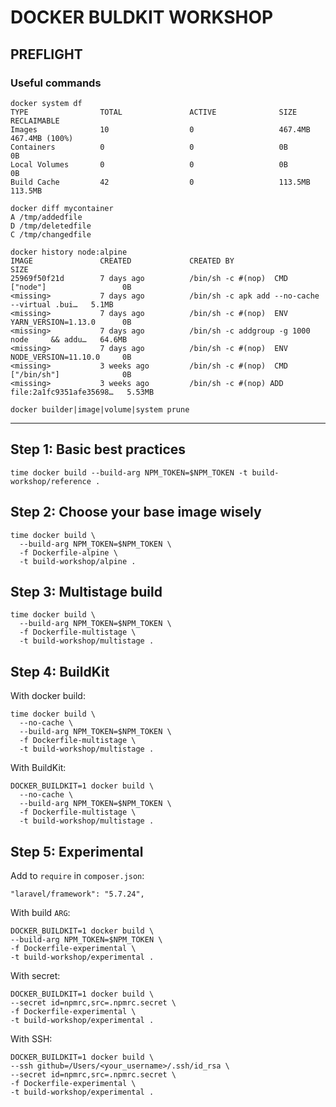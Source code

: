 # DOCKER BULDKIT WORKSHOP

## PREFLIGHT
### Useful commands
```
docker system df
TYPE                TOTAL               ACTIVE              SIZE                RECLAIMABLE
Images              10                  0                   467.4MB             467.4MB (100%)
Containers          0                   0                   0B                  0B
Local Volumes       0                   0                   0B                  0B
Build Cache         42                  0                   113.5MB             113.5MB
```

```
docker diff mycontainer
A /tmp/addedfile
D /tmp/deletedfile
C /tmp/changedfile
```

```
docker history node:alpine
IMAGE               CREATED             CREATED BY                                      SIZE
25969f50f21d        7 days ago          /bin/sh -c #(nop)  CMD ["node"]                 0B
<missing>           7 days ago          /bin/sh -c apk add --no-cache --virtual .bui…   5.1MB
<missing>           7 days ago          /bin/sh -c #(nop)  ENV YARN_VERSION=1.13.0      0B
<missing>           7 days ago          /bin/sh -c addgroup -g 1000 node     && addu…   64.6MB
<missing>           7 days ago          /bin/sh -c #(nop)  ENV NODE_VERSION=11.10.0     0B
<missing>           3 weeks ago         /bin/sh -c #(nop)  CMD ["/bin/sh"]              0B
<missing>           3 weeks ago         /bin/sh -c #(nop) ADD file:2a1fc9351afe35698…   5.53MB
```

```
docker builder|image|volume|system prune
```
---
## Step 1: Basic best practices
```
time docker build --build-arg NPM_TOKEN=$NPM_TOKEN -t build-workshop/reference .
```

## Step 2: Choose your base image wisely
```
time docker build \
  --build-arg NPM_TOKEN=$NPM_TOKEN \
  -f Dockerfile-alpine \
  -t build-workshop/alpine .
```

## Step 3: Multistage build
```
time docker build \
  --build-arg NPM_TOKEN=$NPM_TOKEN \
  -f Dockerfile-multistage \
  -t build-workshop/multistage .
```

## Step 4: BuildKit
With docker build:
```
time docker build \
  --no-cache \
  --build-arg NPM_TOKEN=$NPM_TOKEN \
  -f Dockerfile-multistage \
  -t build-workshop/multistage .
```
With BuildKit:
```
DOCKER_BUILDKIT=1 docker build \
  --no-cache \
  --build-arg NPM_TOKEN=$NPM_TOKEN \
  -f Dockerfile-multistage \
  -t build-workshop/multistage .
```

## Step 5: Experimental
Add to `require` in `composer.json`:
```
"laravel/framework": "5.7.24",
```
With build `ARG`:
```
DOCKER_BUILDKIT=1 docker build \
--build-arg NPM_TOKEN=$NPM_TOKEN \
-f Dockerfile-experimental \
-t build-workshop/experimental .
```
With secret:
```
DOCKER_BUILDKIT=1 docker build \
--secret id=npmrc,src=.npmrc.secret \
-f Dockerfile-experimental \
-t build-workshop/experimental .
```
With SSH:
```
DOCKER_BUILDKIT=1 docker build \
--ssh github=/Users/<your_username>/.ssh/id_rsa \
--secret id=npmrc,src=.npmrc.secret \
-f Dockerfile-experimental \
-t build-workshop/experimental .
```